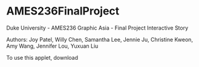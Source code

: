 # AMES236FinalProject
Duke University - AMES236 Graphic Asia - Final Project Interactive Story

Authors: Joy Patel, Willy Chen, Samantha Lee, Jennie Ju, Christine Kweon, Amy Wang, Jennifer Lou, Yuxuan Liu

To use this applet, download 

